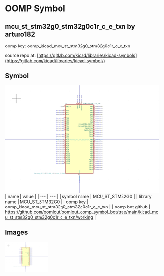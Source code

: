 # OOMP Symbol  
## mcu_st_stm32g0_stm32g0c1r_c_e_txn  by arturo182  
  
oomp key: oomp_kicad_mcu_st_stm32g0_stm32g0c1r_c_e_txn  
  
source repo at: [https://gitlab.com/kicad/libraries/kicad-symbols](https://gitlab.com/kicad/libraries/kicad-symbols)  
## Symbol  
  
[![working.png](working_600.png)](working.png)  
| name | value | 
| --- | --- | 
| symbol name | MCU_ST_STM32G0 | 
| library name | MCU_ST_STM32G0 | 
| oomp key | oomp_kicad_mcu_st_stm32g0_stm32g0c1r_c_e_txn | 
| oomp bot github | https://github.com/oomlout/oomlout_oomp_symbol_bot/tree/main/kicad_mcu_st_stm32g0_stm32g0c1r_c_e_txn/working | 
## Images  
  
[![working.png](working_140.png)](working.png)  
